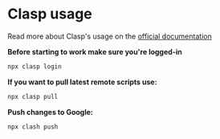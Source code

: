 # Clasp usage

Read more about Clasp's usage on the [official documentation](https://github.com/google/clasp)

**Before starting to work make sure you're logged-in**
```sh
npx clasp login
```

**If you want to pull latest remote scripts use:**
```sh
npx clasp pull
```

**Push changes to Google:**
```sh
npx clash push
```
